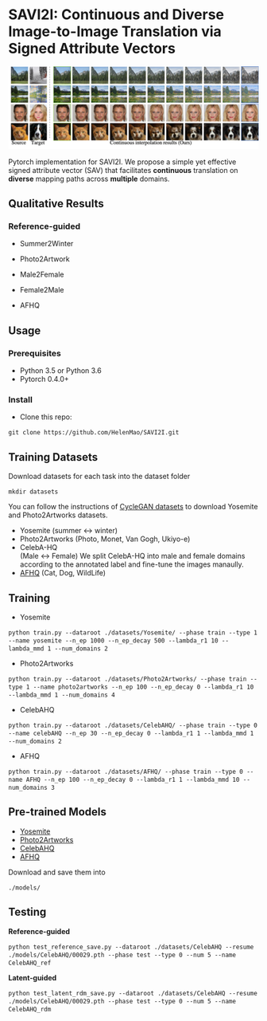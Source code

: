

# SAVI2I: Continuous and Diverse Image-to-Image Translation via Signed Attribute Vectors

<img src='imgs/teasear.png' width="1200px">

Pytorch implementation for SAVI2I. We propose a simple yet effective signed attribute vector (SAV) that facilitates **continuous** translation on **diverse** mapping paths across **multiple** domains. 

## Qualitative Results
### Reference-guided
- Summer2Winter

- Photo2Artwork

- Male2Female

- Female2Male

- AFHQ


## Usage

### Prerequisites
- Python 3.5 or Python 3.6
- Pytorch 0.4.0+


### Install
- Clone this repo:
```
git clone https://github.com/HelenMao/SAVI2I.git
```
## Training Datasets
Download datasets for each task into the dataset folder
```
mkdir datasets
```
You can follow the instructions of [CycleGAN datasets](https://github.com/junyanz/pytorch-CycleGAN-and-pix2pix/blob/master/docs/datasets.md) to download Yosemite and Photo2Artworks datasets.
- Yosemite  (summer <-> winter) 
- Photo2Artworks (Photo, Monet, Van Gogh, Ukiyo-e)
- CelebA-HQ <br> (Male  <-> Female)
We split CelebA-HQ into male and female domains according to the annotated label and fine-tune the images manaully. 
- [AFHQ](https://github.com/clovaai/stargan-v2/blob/master/README.md#animal-faces-hq-dataset-afhq)  (Cat, Dog, WildLife)

## Training
- Yosemite
```
python train.py --dataroot ./datasets/Yosemite/ --phase train --type 1 --name yosemite --n_ep 1000 --n_ep_decay 500 --lambda_r1 10 --lambda_mmd 1 --num_domains 2
```
- Photo2Artworks
```
python train.py --dataroot ./datasets/Photo2Artworks/ --phase train --type 1 --name photo2artworks --n_ep 100 --n_ep_decay 0 --lambda_r1 10 --lambda_mmd 1 --num_domains 4
```
- CelebAHQ
```
python train.py --dataroot ./datasets/CelebAHQ/ --phase train --type 0 --name celebAHQ --n_ep 30 --n_ep_decay 0 --lambda_r1 1 --lambda_mmd 1 --num_domains 2
```
- AFHQ
```
python train.py --dataroot ./datasets/AFHQ/ --phase train --type 0 --name AFHQ --n_ep 100 --n_ep_decay 0 --lambda_r1 1 --lambda_mmd 10 --num_domains 3
```


## Pre-trained Models
- [Yosemite](https://drive.google.com/open?id=1eWq1nD-zJVEerru-_X5Ztpb8YbcYo7Px) 
- [Photo2Artworks](https://drive.google.com/open?id=1ZXnh090MFMrw8iSMjk5zvqXYY_nMmCoU)
- [CelebAHQ](https://drive.google.com/open?id=1jLZHhWjxz_JyszU1_hj39l3_8zU9Hfkw)
- [AFHQ](https://drive.google.com/open?id=1tnDDolN-OMLG4BUNB6rPIjSXoP2FbXgw)

Download and save them into 
```
./models/

```

## Testing 
**Reference-guided**
```
python test_reference_save.py --dataroot ./datasets/CelebAHQ --resume ./models/CelebAHQ/00029.pth --phase test --type 0 --num 5 --name CelebAHQ_ref  
```
**Latent-guided** 
```
python test_latent_rdm_save.py --dataroot ./datasets/CelebAHQ --resume ./models/CelebAHQ/00029.pth --phase test --type 0 --num 5 --name CelebAHQ_rdm  
```
